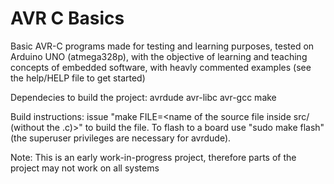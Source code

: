 # AVR C Basics

Basic AVR-C programs made for testing and learning purposes, tested on Arduino UNO (atmega328p), with the objective of learning and teaching concepts of embedded software, with heavly commented examples (see the help/HELP file to get started)


Dependecies to build the project:
    avrdude
    avr-libc
    avr-gcc
    make


Build instructions: 
    issue "make FILE=<name of the source file inside src/ (without the .c)>" to build the file. To flash to a board use "sudo make flash" (the superuser privileges are necessary for avrdude).


Note:
    This is an early work-in-progress project, therefore parts of the project may not work on all systems 